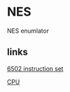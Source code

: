 # NES
NES enumlator

## links

[6502 instruction set](https://en.wikipedia.org/wiki/MOS_Technology_6502#Assembly_language_instructions)

[CPU](http://wiki.nesdev.com/w/index.php/CPU_ALL)